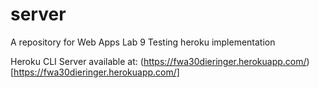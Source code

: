 # server
A repository for Web Apps Lab 9
Testing heroku implementation

Heroku CLI Server available at:
(https://fwa30dieringer.herokuapp.com/)[https://fwa30dieringer.herokuapp.com/]
